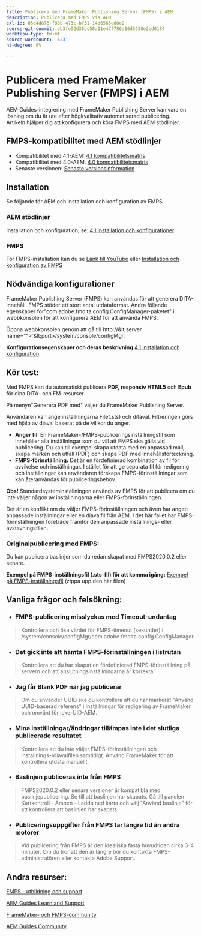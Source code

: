 ```yaml
---
title: Publicera med FrameMaker Publishing Server (FMPS) i AEM
description: Publicera med FMPS via AEM
exl-id: 05d4d876-f83b-473c-bf31-14d6565e80e2
source-git-commit: eb3fe92d36bc58a11e47f786a10d5938e2ed0184
workflow-type: tm+mt
source-wordcount: '623'
ht-degree: 0%

---
```


# Publicera med FrameMaker Publishing Server (FMPS) i AEM

AEM Guides-integrering med FrameMaker Publishing Server kan vara en lösning om du är ute efter högkvalitativ automatiserad publicering.\
Artikeln hjälper dig att konfigurera och köra FMPS med AEM stödlinjer.

## FMPS-kompatibilitet med AEM stödlinjer

- Kompatibilitet med 4.1-AEM: [4.1 kompatibilitetsmatris](https://experienceleague.adobe.com/docs/experience-manager-guides-learn/tutorials/release-info/release-notes/on-prem-release-notes/release-notes-4.1.html?lang=en/#compatibility-matrix)
- Kompatibilitet med 4.0-AEM: [4.0 kompatibilitetsmatris](https://helpx.adobe.com/xml-documentation-for-experience-manager/release-note/release-notes-xml-documentation-solution-4-0.html/#Compatibility%20matrix)
- Senaste versionen: [Senaste versionsinformation](https://experienceleague.adobe.com/docs/experience-manager-guides-learn/tutorials/release-info/latest-release-info.html?lang=en)

## Installation

Se följande för AEM och installation och konfiguration av FMPS

### AEM stödlinjer

Installation och konfiguration, se: [4.1 installation och konfigurationer](https://helpx.adobe.com/content/dam/help/en/xml-documentation-solution/4-1-2/Adobe-Experience-Manager-Guides_Installation-Configuration-Guide_EN.pdf)

### FMPS

För FMPS-installation kan du se [Länk till YouTube](https://www.youtube.com/watch?v=2deelyM5VA8&amp;t) eller [Installation och konfiguration av FMPS](https://help.adobe.com/en_US/framemaker/server/index.html#t=fmps-user-guide%2Finstall_config_fmps.html%23install_config_fmps&amp;rhtocid=_2)

## Nödvändiga konfigurationer

FrameMaker Publishing Server (FMPS) kan användas för att generera DITA-innehåll. FMPS stöder ett stort antal utdataformat. Ändra följande egenskaper för&quot;com.adobe.fmdita.config.ConfigManager-paketet&quot; i webbkonsolen för att konfigurera AEM för att använda FMPS.

Öppna webbkonsolen genom att gå till http://\&lt;server name=&quot;&quot;>:\&lt;port>/system/console/configMgr.

**Konfigurationsegenskaper och deras beskrivning** [4.1 installation och konfiguration](https://helpx.adobe.com/content/dam/help/en/xml-documentation-solution/4-1-2/Adobe-Experience-Manager-Guides_Installation-Configuration-Guide_EN.pdf#page=89)

## Kör test:

Med FMPS kan du automatiskt publicera **PDF, responsiv HTML5** och **Epub** för dina DITA- och FM-resurser.

På menyn&quot;Generera PDF med&quot; väljer du FrameMaker Publishing Server.

Användaren kan ange inställningarna File(.sts) och ditaval. Filtreringen görs med hjälp av diaval baserat på de villkor du anger.

- **Anger fil**: En FrameMaker-/FMPS-publiceringsinställningsfil som innehåller alla inställningar som du vill att FMPS ska gälla vid publicering. Du kan till exempel skapa utdata med en anpassad mall, skapa märken och utfall (PDF) och skapa PDF med innehållsförteckning.
- **FMPS-förinställning:** Det är en fördefinierad kombination av fil för avvikelse och inställningar. I stället för att ge separata fil för redigering och inställningar kan användaren förskapa FMPS-förinställningar som kan återanvändas för publiceringsbehov.

**Obs!** Standardsysteminställningen används av FMPS för att publicera om du inte väljer någon av inställningarna eller FMPS-förinställningen.

Det är en konflikt om du väljer FMPS-förinställningen och även har angett anpassade inställningar eller en diavalfil från AEM. I det här fallet har FMPS-förinställningen företräde framför den anpassade inställnings- eller avstavningsfilen.

### Originalpublicering med FMPS:

Du kan publicera baslinjer som du redan skapat med FMPS2020.0.2 eller senare.

**Exempel på FMPS-inställningsfil (.sts-fil) för att komma igång:** [Exempel på FMPS-inställningsfil](https://acrobat.adobe.com/link/track?uri=urn:aaid:scds:US:ef750752-7a7e-4e51-923e-6b7d9861ed54) (zippa upp den här filen)

## Vanliga frågor och felsökning:

- ### FMPS-publicering misslyckas med Timeout-undantag

>Kontrollera och öka värdet för FMPS-timeout (sekunder) i /system/console/configMgr/com.adobe.fmdita.config.ConfigManager

- ### Det gick inte att hämta FMPS-förinställningen i listrutan

>Kontrollera att du har skapat en fördefinierad FMPS-förinställning på servern och att anslutningsinställningarna är korrekta.

- ### Jag får Blank PDF när jag publicerar

>Om du använder UUID ska du kontrollera att du har markerat &quot;Använd UUID-baserad referens&quot; i Inställningar för redigering av FrameMaker och omvänt för icke-UID-AEM.

- ### Mina inställningar/ändringar tillämpas inte i det slutliga publicerade resultatet

>Kontrollera att du inte väljer FMPS-förinställningen och inställnings-/diavalfilen samtidigt. Använd FrameMaker för att kontrollera utdata manuellt.

- ### Baslinjen publiceras inte från FMPS

>FMPS2020.0.2 eller senare versioner är kompatibla med baslinjepublicering.
>Se till att baslinjen har skapats. Gå till panelen Kartkontroll - Ämnen - Ladda ned karta och välj &quot;Använd baslinje&quot; för att kontrollera att baslinjen har skapats.
- ### Publiceringsuppgifter från FMPS tar längre tid än andra motorer

>Vid publicering från FMPS är den idealiska fasta huvudtiden cirka 3-4 minuter. Om du tror att den är längre bör du kontakta FMPS-administratören eller kontakta Adobe Support.

## Andra resurser:

[FMPS - utbildning och support](https://helpx.adobe.com/support/framemaker-publishing-server.html)

[AEM Guides Learn and Support](https://helpx.adobe.com/in/support/xml-documentation-for-experience-manager.html)

[FrameMaker- och FMPS-community](https://community.adobe.com/t5/framemaker/ct-p/ct-framemaker?page=1&amp;sort=latest_replies&amp;lang=all&amp;tabid=all)

[AEM Guides Community](https://experienceleaguecommunities.adobe.com/t5/experience-manager-guides/ct-p/aem-xml-documentation)
